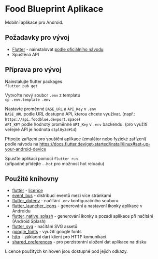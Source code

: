 # Food Blueprint Aplikace

Mobilní aplikace pro Android.

## Požadavky pro vývoj

- [Flutter](https://flutter.dev/) - nainstalovat [podle oficiálního návodu](https://docs.flutter.dev/get-started/install)
- Spuštěná API

## Příprava pro vývoj

Nainstalujte flutter packages \
`flutter pub get`

Vytvořte nový soubor `.env` z templatu \
`cp .env.template .env`

Nastavte proměnné `BASE_URL` a `API_Key` v `.env` \
`BASE_URL` podle URL dostupné API, kterou chcete využívat. (např.: `https://api.foodblue.devport.space`) \
`API_KEY` podle hodnoty proměnné `API_Key` v `.env` backendu. (pro využití veřejné API je hodnota `d3pl0y3d#14`)

Připojte zařízení pro spuštění aplikace (emulátor nebo fyzické zařízení) podle návodu na https://docs.flutter.dev/get-started/install/linux#set-up-your-android-device

Spusťte aplikaci pomocí `flutter run` \
(případně přidejte `--hot` pro možnost hot reloadu)

## Použité knihovny
- [flutter](https://flutter.dev) - [licence](./licenses/FLUTTER)
- [event_bus](https://pub.dev/packages/event_bus) - distribuci eventů mezi více stránkami
- [flutter_dotenv](https://pub.dev/packages/flutter_dotenv) - načítání `.env` konfiguračního souboru
- [flutter_launcher_icons](https://pub.dev/packages/flutter_launcher_icons) - generování a nastavení ikonky aplikace v Androidu
- [flutter_native_splash](https://pub.dev/packages/flutter_native_splash) - generování ikonky a pozadí aplikace při načítání (Android Splash)
- [flutter_svg](https://pub.dev/packages/flutter_svg) - načítání SVG assetů
- [google_fonts](https://pub.dev/packages/google_fonts) - využití google fonts
- [http](https://pub.dev/packages/http) - základní dart klient pro HTTP komunikaci
- [shared_preferences](https://pub.dev/packages/shared_preferences) - pro perzistentní uložení dat aplikace na disku

Licence použitých knihoven jsou dostupné pod jejich odkazy.
